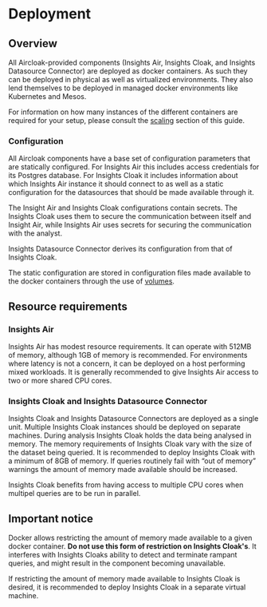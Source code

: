 # Deployment

## Overview

All Aircloak-provided components (Insights Air, Insights Cloak, and Insights Datasource Connector) are deployed as
docker containers. As such they can be deployed in physical as well as virtualized environments. They also lend
themselves to be deployed in managed docker environments like Kubernetes and Mesos.

For information on how many instances of the different containers are required for your setup,
please consult the [scaling](scaling.md) section of this guide.


### Configuration

All Aircloak components have a base set of configuration parameters that are statically configured. For Insights Air
this includes access credentials for its Postgres database. For Insights Cloak it includes information about which
Insights Air instance it should connect to as well as a static configuration for the datasources that should be made
available through it.

The Insight Air and Insights Cloak configurations contain secrets.
The Insights Cloak uses them to secure the communication between itself and Insight Air, while
Insights Air uses secrets for securing the communication with the analyst.

Insights Datasource Connector derives its configuration from that of Insights Cloak.

The static configuration are stored in configuration files made available to the docker containers through the use of
[volumes](https://docs.docker.com/engine/tutorials/dockervolumes/).

## Resource requirements

### Insights Air

Insights Air has modest resource requirements. It can operate with 512MB of memory, although 1GB of memory is
recommended. For environments where latency is not a concern, it can be deployed on a host performing mixed workloads.
It is generally recommended to give Insights Air access to two or more shared CPU cores.

### Insights Cloak and Insights Datasource Connector

Insights Cloak and Insights Datasource Connectors are deployed as a single unit. Multiple Insights Cloak instances
should be deployed on separate machines.
During analysis Insights Cloak holds the data being analysed in memory. The memory requirements of Insights Cloak vary
with the size of the dataset being queried. It is recommended to deploy Insights Cloak with a minimum of 8GB of memory.
If queries routinely fail with “out of memory” warnings the amount of memory made available should be increased.

Insights Cloak benefits from having access to multiple CPU cores when multipel queries are to be run in parallel.

## Important notice

Docker allows restricting the amount of memory made available to a given docker container. __Do not use this form of
restriction on Insights Cloak's__. It interferes with Insights Cloaks ability to detect and terminate rampant queries, and
might result in the component becoming unavailable.

If restricting the amount of memory made available to Insights Cloak is desired, it is recommended to deploy Insights
Cloak in a separate virtual machine.



